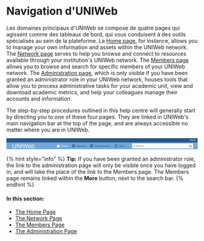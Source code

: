 # Navigation d'UNIWeb

Les domaines principaux d'UNIWeb se compose de quatre pages qui agissent comme des tableaux de bord, qui vous conduisent à des outils spécialisés au sein de la plateforme. La [Home page](the-home-page.md), for instance, allows you to manage your own information and assets within the UNIWeb network. The [Network page](the-network-page.md) serves to help you browse and connect to resources available through your institution's UNIWeb network. The [Members page](the-members-page.md) allows you to browse and search for specific members of your UNIWeb network. The [Administration page](./#the-administration-page), which is only visible if you have been granted an administrator role in your UNIWeb network, houses tools that  allow you to process administrative tasks for your academic unit, view and download academic metrics, and help your colleagues manage their accounts and information.

The step-by-step procedures outlined in this help centre will generally start by directing you to one of these four pages. They are linked in UNIWeb's main navigation bar at the top of the page, and are always accessible no matter where you are in UNIWeb.

![UNIWeb&apos;s main navigation bar, showing links to the Home, Network, and Administration pages. Further links are available under More.](../.gitbook/assets/homepage-proximify-university-2019-10-21-09-45-03.jpg)

{% hint style="info" %}
**Tip:** If you have been granted an administrator role, the link to the administration page will only be visible once you have logged in, and will take the place of the link to the Members page. The Members page remains linked within the **More** button, next to the search bar.
{% endhint %}

#### In this section:

* [The Home Page](the-home-page.md)
* [The Network Page](the-network-page.md)
* [The Members Page](the-members-page.md)
* [The Administration Page](the-administration-page.md)

